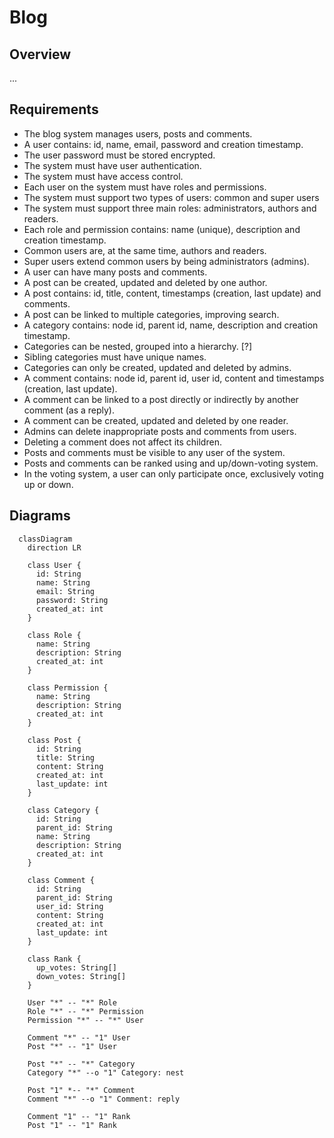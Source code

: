 # Blog

## Overview

...

## Requirements

- The blog system manages users, posts and comments.
- A user contains: id, name, email, password and creation timestamp.
- The user password must be stored encrypted.
- The system must have user authentication.
- The system must have access control.
- Each user on the system must have roles and permissions.
- The system must support two types of users: common and super users
- The system must support three main roles: administrators, authors and readers.
- Each role and permission contains: name (unique), description and creation timestamp.
- Common users are, at the same time, authors and readers.
- Super users extend common users by being administrators (admins).
- A user can have many posts and comments.
- A post can be created, updated and deleted by one author.
- A post contains: id, title, content, timestamps (creation, last update) and comments.
- A post can be linked to multiple categories, improving search.
- A category contains: node id, parent id, name, description and creation timestamp.
- Categories can be nested, grouped into a hierarchy. [?]
- Sibling categories must have unique names.
- Categories can only be created, updated and deleted by admins.
- A comment contains: node id, parent id, user id, content and timestamps (creation, last update).
- A comment can be linked to a post directly or indirectly by another comment (as a reply).
- A comment can be created, updated and deleted by one reader.
- Admins can delete inappropriate posts and comments from users.
- Deleting a comment does not affect its children.
- Posts and comments must be visible to any user of the system.
- Posts and comments can be ranked using and up/down-voting system.
- In the voting system, a user can only participate once, exclusively voting up or down.

## Diagrams

```mermaid
  classDiagram
    direction LR

    class User {
      id: String
      name: String
      email: String
      password: String
      created_at: int
    }

    class Role {
      name: String
      description: String
      created_at: int
    }

    class Permission {
      name: String
      description: String
      created_at: int
    }

    class Post {
      id: String
      title: String
      content: String
      created_at: int
      last_update: int
    }

    class Category {
      id: String
      parent_id: String
      name: String
      description: String
      created_at: int
    }

    class Comment {
      id: String
      parent_id: String
      user_id: String
      content: String
      created_at: int
      last_update: int
    }

    class Rank {
      up_votes: String[]
      down_votes: String[]
    }

    User "*" -- "*" Role
    Role "*" -- "*" Permission
    Permission "*" -- "*" User

    Comment "*" -- "1" User
    Post "*" -- "1" User

    Post "*" -- "*" Category
    Category "*" --o "1" Category: nest

    Post "1" *-- "*" Comment
    Comment "*" --o "1" Comment: reply

    Comment "1" -- "1" Rank
    Post "1" -- "1" Rank
```

